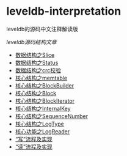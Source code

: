 # leveldb-interpretation
leveldb的源码中文注释解读版


*leveldb源码结构文章*
- [数据结构之Slice](https://blog.csdn.net/u010659877/article/details/108560473)
- [数据结构之Status](https://blog.csdn.net/u010659877/article/details/108625264)
- [数据结构之crc校验](https://blog.csdn.net/u010659877/article/details/108683360)
- [核心结构之memtable](https://blog.csdn.net/u010659877/article/details/108713586)
- [核心结构之BlockBuilder](https://blog.csdn.net/u010659877/article/details/109497603)
- [核心结构之Block](https://blog.csdn.net/u010659877/article/details/109546774)
- [核心结构之BlockIterator](https://blog.csdn.net/u010659877/article/details/109547668)
- [核心结构之InternalKey](https://blog.csdn.net/u010659877/article/details/109996146)
- [核心结构之SequenceNumber](https://blog.csdn.net/u010659877/article/details/109996918)
- [核心结构之LogType](https://blog.csdn.net/u010659877/article/details/110094741)
- [核心功能之LogReader](https://blog.csdn.net/u010659877/article/details/110132695)
- [“写”流程及实现](https://blog.csdn.net/u010659877/article/details/110353104)
- [“读”流程及实现](https://blog.csdn.net/u010659877/article/details/110355094)
